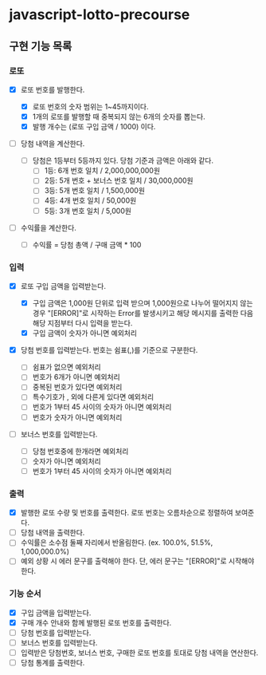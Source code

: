# javascript-lotto-precourse

## 구현 기능 목록

### 로또

- [x] 로또 번호를 발행한다.
  - [x] 로또 번호의 숫자 범위는 1~45까지이다.
  - [x] 1개의 로또를 발행할 때 중복되지 않는 6개의 숫자를 뽑는다.
  - [x] 발행 개수는 (로또 구입 금액 / 1000) 이다.
- [ ] 당첨 내역을 계산한다.

  - [ ] 당첨은 1등부터 5등까지 있다. 당첨 기준과 금액은 아래와 같다.
    - [ ] 1등: 6개 번호 일치 / 2,000,000,000원
    - [ ] 2등: 5개 번호 + 보너스 번호 일치 / 30,000,000원
    - [ ] 3등: 5개 번호 일치 / 1,500,000원
    - [ ] 4등: 4개 번호 일치 / 50,000원
    - [ ] 5등: 3개 번호 일치 / 5,000원

- [ ] 수익률을 계산한다.
  - [ ] 수익률 = 당첨 총액 / 구매 금액 \* 100

### 입력

- [x] 로또 구입 금액을 입력받는다.
  - [x] 구입 금액은 1,000원 단위로 입력 받으며 1,000원으로 나누어 떨어지지 않는 경우 "[ERROR]"로 시작하는 Error를 발생시키고 해당 메시지를 출력한 다음 해당 지점부터 다시 입력을 받는다.
  - [x] 구입 금액이 숫자가 아니면 예외처리
- [x] 당첨 번호를 입력받는다. 번호는 쉼표(,)를 기준으로 구분한다.

  - [ ] 쉼표가 없으면 예외처리
  - [ ] 번호가 6개가 아니면 예외처리
  - [ ] 중복된 번호가 있다면 예외처리
  - [ ] 특수기호가 , 외에 다른게 있다면 예외처리
  - [ ] 번호가 1부터 45 사이의 숫자가 아니면 예외처리
  - [ ] 번호가 숫자가 아니면 예외처리

- [ ] 보너스 번호를 입력받는다.
  - [ ] 당첨 번호중에 한개라면 예외처리
  - [ ] 숫자가 아니면 예외처리
  - [ ] 번호가 1부터 45 사이의 숫자가 아니면 예외처리

### 출력

- [x] 발행한 로또 수량 및 번호를 출력한다. 로또 번호는 오름차순으로 정렬하여 보여준다.
- [ ] 당첨 내역을 출력한다.
- [ ] 수익률은 소수점 둘째 자리에서 반올림한다. (ex. 100.0%, 51.5%, 1,000,000.0%)
- [ ] 예외 상황 시 에러 문구를 출력해야 한다. 단, 에러 문구는 "[ERROR]"로 시작해야 한다.

### 기능 순서

- [x] 구입 금액을 입력받는다.
- [x] 구매 개수 안내와 함께 발행된 로또 번호를 출력한다.
- [ ] 당첨 번호를 입력받는다.
- [ ] 보너스 번호를 입력받는다.
- [ ] 입력받은 당첨번호, 보너스 번호, 구매한 로또 번호를 토대로 당첨 내역을 연산한다.
- [ ] 당첨 통계를 출력한다.
